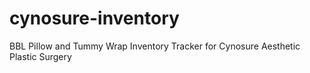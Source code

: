 # cynosure-inventory
BBL Pillow and Tummy Wrap Inventory Tracker for Cynosure Aesthetic Plastic Surgery
